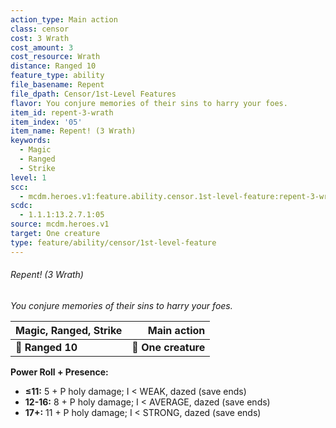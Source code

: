 ```yaml
---
action_type: Main action
class: censor
cost: 3 Wrath
cost_amount: 3
cost_resource: Wrath
distance: Ranged 10
feature_type: ability
file_basename: Repent
file_dpath: Censor/1st-Level Features
flavor: You conjure memories of their sins to harry your foes.
item_id: repent-3-wrath
item_index: '05'
item_name: Repent! (3 Wrath)
keywords:
  - Magic
  - Ranged
  - Strike
level: 1
scc:
  - mcdm.heroes.v1:feature.ability.censor.1st-level-feature:repent-3-wrath
scdc:
  - 1.1.1:13.2.7.1:05
source: mcdm.heroes.v1
target: One creature
type: feature/ability/censor/1st-level-feature
---
```


###### Repent! (3 Wrath)

*You conjure memories of their sins to harry your foes.*

| **Magic, Ranged, Strike** |     **Main action** |
| ------------------------- | ------------------: |
| **📏 Ranged 10**          | **🎯 One creature** |

**Power Roll + Presence:**

- **≤11:** 5 + P holy damage; I < WEAK, dazed (save ends)
- **12-16:** 8 + P holy damage; I < AVERAGE, dazed (save ends)
- **17+:** 11 + P holy damage; I < STRONG, dazed (save ends)
